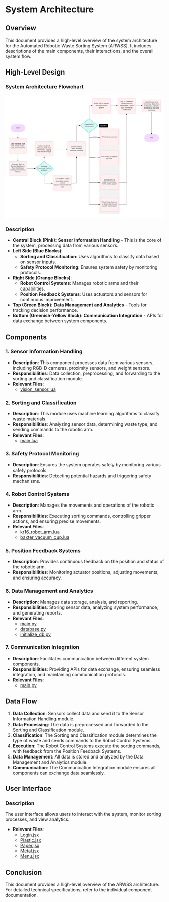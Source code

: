 # System Architecture

## Overview
This document provides a high-level overview of the system architecture for the Automated Robotic Waste Sorting System (ARWSS). It includes descriptions of the main components, their interactions, and the overall system flow.

## High-Level Design
### System Architecture Flowchart
![System Architecture Flowchart](https://github.com/Cellie0320/ARWSS/blob/main/PRJ371-Main-main/ARWSS/docs/architecture/system_arc%20pic.png)

### Description
- **Central Block (Pink)**: **Sensor Information Handling** - This is the core of the system, processing data from various sensors.
- **Left Side (Blue Blocks)**:
  - **Sorting and Classification**: Uses algorithms to classify data based on sensor inputs.
  - **Safety Protocol Monitoring**: Ensures system safety by monitoring protocols.
- **Right Side (Orange Blocks)**:
  - **Robot Control Systems**: Manages robotic arms and their capabilities.
  - **Position Feedback Systems**: Uses actuators and sensors for continuous improvement.
- **Top (Green Block)**: **Data Management and Analytics** - Tools for tracking decision performance.
- **Bottom (Greenish-Yellow Block)**: **Communication Integration** - APIs for data exchange between system components.

## Components
### 1. Sensor Information Handling
- **Description**: This component processes data from various sensors, including RGB-D cameras, proximity sensors, and weight sensors.
- **Responsibilities**: Data collection, preprocessing, and forwarding to the sorting and classification module.
- **Relevant Files**:
  - [vision_sensor.lua](ARWSS/Lua/vision_sensor.lua)

### 2. Sorting and Classification
- **Description**: This module uses machine learning algorithms to classify waste materials.
- **Responsibilities**: Analyzing sensor data, determining waste type, and sending commands to the robotic arm.
- **Relevant Files**:
  - [main.lua](ARWSS/Lua/main.lua)

### 3. Safety Protocol Monitoring
- **Description**: Ensures the system operates safely by monitoring various safety protocols.
- **Responsibilities**: Detecting potential hazards and triggering safety mechanisms.

### 4. Robot Control Systems
- **Description**: Manages the movements and operations of the robotic arm.
- **Responsibilities**: Executing sorting commands, controlling gripper actions, and ensuring precise movements.
- **Relevant Files**:
  - [kr16_robot_arm.lua](ARWSS/Lua/kr16_robot_arm.lua)
  - [baxter_vacuum_cup.lua](ARWSS/Lua/baxter_vacuum_cup.lua)

### 5. Position Feedback Systems
- **Description**: Provides continuous feedback on the position and status of the robotic arm.
- **Responsibilities**: Monitoring actuator positions, adjusting movements, and ensuring accuracy.

### 6. Data Management and Analytics
- **Description**: Manages data storage, analysis, and reporting.
- **Responsibilities**: Storing sensor data, analyzing system performance, and generating reports.
- **Relevant Files**:
  - [main.py](ARWSS/src/backend/main.py)
  - [database.py](ARWSS/src/backend/database.py)
  - [initialize_db.py](ARWSS/src/backend/initialize_db.py)

### 7. Communication Integration
- **Description**: Facilitates communication between different system components.
- **Responsibilities**: Providing APIs for data exchange, ensuring seamless integration, and maintaining communication protocols.
- **Relevant Files**:
  - [main.py](ARWSS/src/backend/main.py)

## Data Flow
1. **Data Collection**: Sensors collect data and send it to the Sensor Information Handling module.
2. **Data Processing**: The data is preprocessed and forwarded to the Sorting and Classification module.
3. **Classification**: The Sorting and Classification module determines the type of waste and sends commands to the Robot Control Systems.
4. **Execution**: The Robot Control Systems execute the sorting commands, with feedback from the Position Feedback Systems.
5. **Data Management**: All data is stored and analyzed by the Data Management and Analytics module.
6. **Communication**: The Communication Integration module ensures all components can exchange data seamlessly.

## User Interface
### Description
The user interface allows users to interact with the system, monitor sorting processes, and view analytics.
- **Relevant Files**:
  - [Login.jsx](ARWSS/src/frontend/src/components/Login.jsx)
  - [Plastic.jsx](ARWSS/src/frontend/src/components/Plastic.jsx)
  - [Paper.jsx](ARWSS/src/frontend/src/components/Paper.jsx)
  - [Metal.jsx](ARWSS/src/frontend/src/components/Metal.jsx)
  - [Menu.jsx](ARWSS/src/frontend/src/components/Menu.jsx)

## Conclusion
This document provides a high-level overview of the ARWSS architecture. For detailed technical specifications, refer to the individual component documentation.
